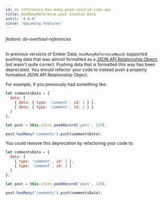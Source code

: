 ```yaml
---
id: ds.references.has-many.push-invalid-json-api
title: HasManyReference.push Invalid Data
until: '4.0.0'
since: 'Upcoming Features'
---
```

###### feature: ds-overhaul-references

In previous versions of Ember Data, `HasManyReference#push` supported pushing
data that was almost formatted as a [JSON API Relationship
Object](http://jsonapi.org/format/#document-resource-object-relationships), but
wasn't quite correct. Pushing data that is formatted this way has been
deprecated. You should refactor your code to instead push a properly formatted
JSON API Relationship Object.

For example, if you previously had something like:

```javascript
let commentsData = {
  data: [
    { data: { type: 'comment', id: 1 } },
    { data: { type: 'comment', id: 2 } }
  ]
};

let post = this.store.peekRecord('post', 123);

post.hasMany('comments').push(commentsData);
```

You could remove this deprecation by refactoring your code to:

```javascript
let commentsData = {
  data: [
    { type: 'comment', id: 1 },
    { type: 'comment', id: 2 }
  ]
};

let post = this.store.peekRecord('post', 123);

post.hasMany('comments').push(commentsData);
```

